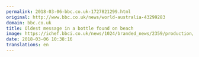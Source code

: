 ```yaml
---
permalink: 2018-03-06-bbc.co.uk-1727821299.html
original: http://www.bbc.co.uk/news/world-australia-43299283
domain: bbc.co.uk
title: Oldest message in a bottle found on beach
image: https://ichef.bbci.co.uk/news/1024/branded_news/2359/production/_100294090_bottleandnote-3757.jpg
date: 2018-03-06 10:38:16
translations: en
---
```


